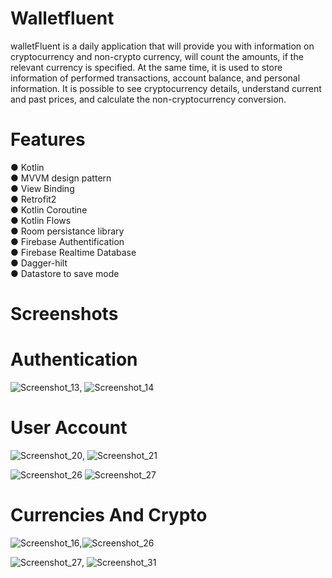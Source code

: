 # Walletfluent

walletFluent is a daily application that will provide you with information on cryptocurrency and non-crypto currency, will count the amounts, if the relevant currency is specified. At the same time, it is used to store information of performed transactions, account balance, and personal information.
It is possible to see cryptocurrency details, understand current and past prices, and calculate the non-cryptocurrency conversion.
# Features

● Kotlin<br />
● MVVM design pattern<br />
● View Binding<br />
● Retrofit2<br />
● Kotlin Coroutine<br />
● Kotlin Flows<br />
● Room persistance library<br />
● Firebase Authentification<br />
● Firebase Realtime Database<br />
● Dagger-hilt<br />
● Datastore to save mode<br />

# Screenshots
# Authentication

![Screenshot_13](https://user-images.githubusercontent.com/55893091/152593473-e9a986dd-0da0-4c4e-9a5e-acb13c84e294.png), ![Screenshot_14](https://user-images.githubusercontent.com/55893091/152593496-287b60eb-db83-4e1c-b228-dba5f2043452.png)<br />

# User Account
![Screenshot_20](https://user-images.githubusercontent.com/55893091/152593860-07755f68-7acc-4f90-b7d9-b2de486ab17b.png), ![Screenshot_21](https://user-images.githubusercontent.com/55893091/152593962-1e77ab5d-6928-472e-93f1-3ff3be0325e3.png)<br />

![Screenshot_26](https://user-images.githubusercontent.com/55893091/152594410-ab6ab5cf-7f5b-4b30-8684-3785f4499265.png)
![Screenshot_27](https://user-images.githubusercontent.com/55893091/152594419-dd49febb-bd1a-49cf-a997-fa51d3c6201b.png)

# Currencies And Crypto

![Screenshot_16](https://user-images.githubusercontent.com/55893091/152594850-72aeb36e-2dcd-4ec0-8512-682ca1499844.png),![Screenshot_26](https://user-images.githubusercontent.com/55893091/152594952-e353e23a-82d4-4470-8403-55b1c14073d8.png)<br />

![Screenshot_27](https://user-images.githubusercontent.com/55893091/152595032-fe262772-b9c2-4acd-b9ad-e0b27ff6e5f4.png),
![Screenshot_31](https://user-images.githubusercontent.com/55893091/152595077-18f55523-027c-4734-926c-b66ef726d997.png)











